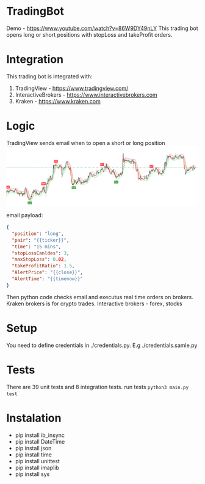 # TradingBot

Demo - https://www.youtube.com/watch?v=86W9DY49nLY
This trading bot opens long or short positions with stopLoss and takeProfit orders.

# Integration

This trading bot is integrated with:

1. TradingView - https://www.tradingview.com/
2. InteractiveBrokers - https://www.interactivebrokers.com
3. Kraken - https://www.kraken.com

# Logic

TradingView sends email when to open a short or long position
![Screenshot](./tradingView.png)

email payload:

```json
{
  "position": "long",
  "pair": "{{ticker}}",
  "time": "15 mins",
  "stopLossCanldes": 3,
  "maxStopLoss": 0.02,
  "takeProfitRatio": 1.5,
  "AlertPrice": "{{close}}",
  "AlertTime": "{{timenow}}"
}
```

Then python code checks email and executus real time orders on brokers.
Kraken brokers is for crypto trades. Interactive brokers - forex, stocks

# Setup

You need to define credentials in ./credentials.py. E.g ./credentials.samle.py

# Tests

There are 39 unit tests and 8 integration tests. run tests `python3 main.py test`

# Instalation

- pip install ib_insync
- pip install DateTime
- pip install json
- pip install time
- pip install unittest
- pip install imaplib
- pip install sys
